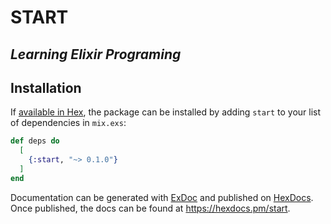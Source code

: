 # START

## *Learning Elixir Programing*

## Installation

If [available in Hex](https://hex.pm/docs/publish), the package can be installed
by adding `start` to your list of dependencies in `mix.exs`:

```elixir
def deps do
  [
    {:start, "~> 0.1.0"}
  ]
end
```

Documentation can be generated with [ExDoc](https://github.com/elixir-lang/ex_doc)
and published on [HexDocs](https://hexdocs.pm). Once published, the docs can
be found at <https://hexdocs.pm/start>.

